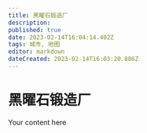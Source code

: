 ```yaml
---
title: 黑曜石锻造厂
description: 
published: true
date: 2023-02-14T16:04:14.402Z
tags: 城市, 地图
editor: markdown
dateCreated: 2023-02-14T16:03:20.886Z
---
```


# 黑曜石锻造厂
Your content here